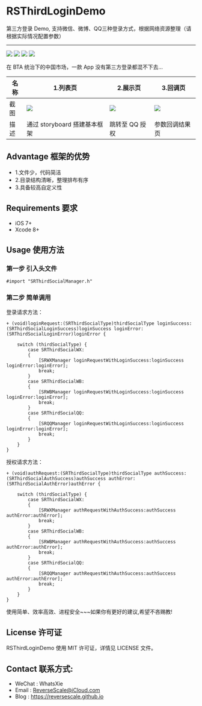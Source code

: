 # RSThirdLoginDemo
第三方登录 Demo, 支持微信、微博、QQ三种登录方式，根据网络资源整理（请根据实际情况配置参数）

---
![](https://img.shields.io/badge/platform-iOS-red.svg) 
![](https://img.shields.io/badge/language-Objective--C-orange.svg) 
![](https://img.shields.io/badge/download-77.3MB-brightgreen.svg)
![](https://img.shields.io/badge/license-MIT%20License-brightgreen.svg) 

在 BTA 统治下的中国市场，一款 App 没有第三方登录都混不下去...

| 名称 |1.列表页 |2.展示页 |3.回调页 |
| ------------- | ------------- | ------------- | ------------- |
| 截图 | ![](http://og1yl0w9z.bkt.clouddn.com/17-9-15/56726393.jpg) | ![](http://og1yl0w9z.bkt.clouddn.com/17-9-15/82689272.jpg) | ![](http://og1yl0w9z.bkt.clouddn.com/17-9-15/24323494.jpg) |
| 描述 | 通过 storyboard 搭建基本框架 | 跳转至 QQ 授权 | 参数回调结果页 |

 
## Advantage 框架的优势
* 1.文件少，代码简洁
* 2.目录结构清晰，整理排布有序
* 3.具备较高自定义性


## Requirements 要求
* iOS 7+
* Xcode 8+


## Usage 使用方法
### 第一步 引入头文件
```
#import "SRThirdSocialManager.h"
```
### 第二步 简单调用
登录请求方法：
```
+ (void)loginRequest:(SRThirdSocialType)thirdSocialType loginSuccess:(SRThirdSocialLoginSuccess)loginSuccess loginError:(SRThirdSocialLoginError)loginError {
    
    switch (thirdSocialType) {
        case SRThirdSocialWX:
        {
            [SRWXManager loginRequestWithLoginSuccess:loginSuccess loginError:loginError];
            break;
        }
        case SRThirdSocialWB:
        {
            [SRWBManager loginRequestWithLoginSuccess:loginSuccess loginError:loginError];
            break;
        }
        case SRThirdSocialQQ:
        {
            [SRQQManager loginRequestWithLoginSuccess:loginSuccess loginError:loginError];
            break;
        }
    }
}
```

授权请求方法：
```
+ (void)authRequest:(SRThirdSocialType)thirdSocialType authSuccess:(SRThirdSocialAuthSuccess)authSuccess authError:(SRThirdSocialAuthError)authError {
    
    switch (thirdSocialType) {
        case SRThirdSocialWX:
        {
            [SRWXManager authRequestWithAuthSuccess:authSuccess authError:authError];
            break;
        }
        case SRThirdSocialWB:
        {
            [SRWBManager authRequestWithAuthSuccess:authSuccess authError:authError];
            break;
        }
        case SRThirdSocialQQ:
        {
            [SRQQManager authRequestWithAuthSuccess:authSuccess authError:authError];
            break;
        }
    }
}
```

使用简单、效率高效、进程安全~~~如果你有更好的建议,希望不吝赐教!


## License 许可证
RSThirdLoginDemo 使用 MIT 许可证，详情见 LICENSE 文件。


## Contact 联系方式:
* WeChat : WhatsXie
* Email : ReverseScale@iCloud.com
* Blog : https://reversescale.github.io
